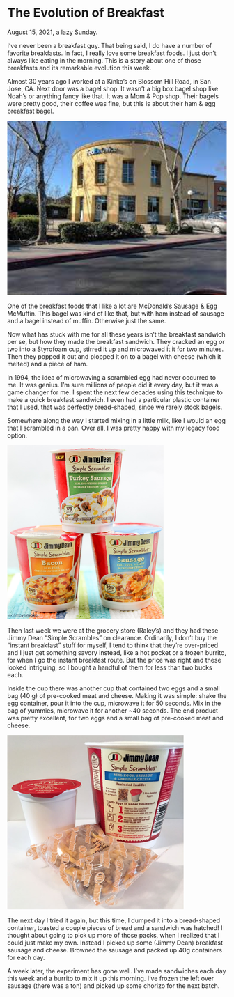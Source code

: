  # The Evolution of Breakfast
 
August 15, 2021, a lazy Sunday.

I’ve never been a breakfast guy. That being said, I do have a number of favorite breakfasts. In fact, I really love some breakfast foods. I just don’t always like eating in the morning.  This is a story about one of those breakfasts and its remarkable evolution this week.

Almost 30 years ago I worked at a Kinko’s on Blossom Hill Road, in San Jose, CA. Next door was a bagel shop. It wasn’t a big box bagel shop like Noah’s or anything fancy like that. It was a Mom & Pop shop. Their bagels were pretty good, their coffee was fine, but this is about their ham & egg breakfast bagel.

<img src="https://github.com/gregofgreg5/gregofgreg5.github.io/blob/master/images/blog-pics/kinkos-blossom-hill.jpg?raw=true" height="400"/> 

One of the breakfast foods that I like a lot are McDonald’s Sausage & Egg McMuffin. This bagel was kind of like that, but with ham instead of sausage and a bagel instead of  muffin. Otherwise just the same.

Now what has stuck with me for all these years isn’t the breakfast sandwich per se, but how they made the breakfast sandwich. They cracked an egg or two into a Styrofoam cup, stirred it up and microwaved it it for two minutes. Then they popped it out and plopped it on to a bagel with cheese (which it melted) and a piece of ham. 

In 1994, the idea of microwaving a scrambled egg had never occurred to me. It was genius. I’m sure millions of people did it every day, but it was a game changer for me. I spent the next few decades using this technique to make a quick breakfast sandwich. I even had a particular plastic container that I used, that was perfectly bread-shaped, since we rarely stock bagels. 

Somewhere along the way I started mixing in a little milk, like I would an egg that I scrambled in a pan. Over all, I was pretty happy with my legacy food option.

<img src="https://github.com/gregofgreg5/gregofgreg5.github.io/blob/master/images/blog-pics/simple-scrambles.jpg?raw=true" height="400"/> 

Then last week we were at the grocery store (Raley’s) and they had these Jimmy Dean “Simple Scrambles” on clearance. Ordinarily, I don’t buy the “instant breakfast” stuff for myself, I tend to think that they’re over-priced and I just get something savory instead, like a hot pocket or a frozen burrito, for when I go the instant breakfast route. But the price was right and these looked intriguing, so I bought a handful of them for less than two bucks each.

Inside the cup there was another cup that contained two eggs and a small bag (40 g) of pre-cooked meat and cheese. Making it was simple: shake the egg container, pour it into the cup, microwave it for 50 seconds. Mix in the bag of yummies, microwave it for another ~40 seconds. The end product was pretty excellent, for two eggs and a small bag of pre-cooked meat and cheese.

<img src="https://github.com/gregofgreg5/gregofgreg5.github.io/blob/master/images/blog-pics/simple-scrambles-inside.jpg?raw=true" height="400"/> 

The next day I tried it again, but this time, I dumped it into a bread-shaped container, toasted a couple pieces of bread and a sandwich was hatched! I thought about going to pick up more of those packs, when I realized that I could just make my own. Instead I picked up some (Jimmy Dean) breakfast sausage and cheese. Browned the sausage and packed up 40g containers for each day. 

A week later, the experiment has gone well. I’ve made sandwiches each day this week and a burrito to mix it up this morning. I’ve frozen the left over sausage (there was a ton) and picked up some chorizo for the next batch. 

